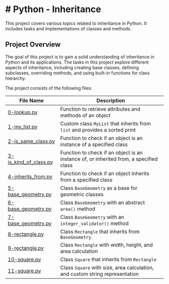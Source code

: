 # # Python - Inheritance

This project covers various topics related to inheritance in Python. It includes tasks and implementations of classes and methods.

## Project Overview

The goal of this project is to gain a solid understanding of inheritance in Python and its applications. The tasks in this project explore different aspects of inheritance, including creating base classes, defining subclasses, overriding methods, and using built-in functions for class hierarchy.

The project consists of the following files:

| File Name                   | Description                                      |
| ----------------------------| ------------------------------------------------ |
| [0-lookup.py](https://github.com/RealKingTino/alx-higher_level_programming/blob/master/0x0A-python-inheritance/0-lookup.py)                 | Function to retrieve attributes and methods of an object |
| [1-my_list.py](https://github.com/RealKingTino/alx-higher_level_programming/blob/master/0x0A-python-inheritance/1-my_list.py)                | Custom class `MyList` that inherits from `list` and provides a sorted print |
| [2-is_same_class.py](https://github.com/RealKingTino/alx-higher_level_programming/blob/master/0x0A-python-inheritance/2-is_same_class.py)          | Function to check if an object is an instance of a specified class |
| [3-is_kind_of_class.py](https://github.com/RealKingTino/alx-higher_level_programming/blob/master/0x0A-python-inheritance/3-is_kind_of_class.py)       | Function to check if an object is an instance of, or inherited from, a specified class |
| [4-inherits_from.py](https://github.com/RealKingTino/alx-higher_level_programming/blob/master/0x0A-python-inheritance/4-inherits_from.py)          | Function to check if an object inherits from a specified class |
| [5-base_geometry.py](https://github.com/RealKingTino/alx-higher_level_programming/blob/master/0x0A-python-inheritance/5-base_geometry.py)          | Class `BaseGeometry` as a base for geometric classes |
| [6-base_geometry.py](https://github.com/RealKingTino/alx-higher_level_programming/blob/master/0x0A-python-inheritance/6-base_geometry.py)          | Class `BaseGeometry` with an abstract `area()` method |
| [7-base_geometry.py](https://github.com/RealKingTino/alx-higher_level_programming/blob/master/0x0A-python-inheritance/7-base_geometry.py)          | Class `BaseGeometry` with an `integer_validator()` method |
| [8-rectangle.py](https://github.com/RealKingTino/alx-higher_level_programming/blob/master/0x0A-python-inheritance/8-rectangle.py)              | Class `Rectangle` that inherits from `BaseGeometry` |
| [9-rectangle.py](https://github.com/RealKingTino/alx-higher_level_programming/blob/master/0x0A-python-inheritance/9-rectangle.py)              | Class `Rectangle` with width, height, and area calculation |
| [10-square.py](https://github.com/RealKingTino/alx-higher_level_programming/blob/master/0x0A-python-inheritance/10-square.py)                | Class `Square` that inherits from `Rectangle` |
| [11-square.py](https://github.com/RealKingTino/alx-higher_level_programming/blob/master/0x0A-python-inheritance/11-square.py)                | Class `Square` with size, area calculation, and custom string representation |


